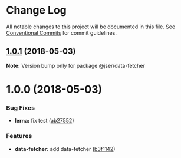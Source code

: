 # Change Log

All notable changes to this project will be documented in this file.
See [Conventional Commits](https://conventionalcommits.org) for commit guidelines.

<a name="1.0.1"></a>
## [1.0.1](https://github.com/jser/dataset/compare/v1.0.0...v1.0.1) (2018-05-03)




**Note:** Version bump only for package @jser/data-fetcher

<a name="1.0.0"></a>
# 1.0.0 (2018-05-03)


### Bug Fixes

* **lerna:** fix test ([ab27552](https://github.com/jser/dataset/commit/ab27552))


### Features

* **data-fetcher:** add data-fetcher ([b3f1142](https://github.com/jser/dataset/commit/b3f1142))
